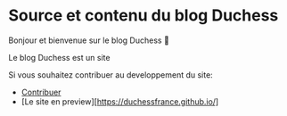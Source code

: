 # Source et contenu du blog Duchess

Bonjour et bienvenue sur le blog Duchess 🥳

Le blog Duchess est un site

Si vous souhaitez contribuer au developpement du site:
- [Contribuer](CONTRIBUTING.md)
- [Le site en preview][https://duchessfrance.github.io/]